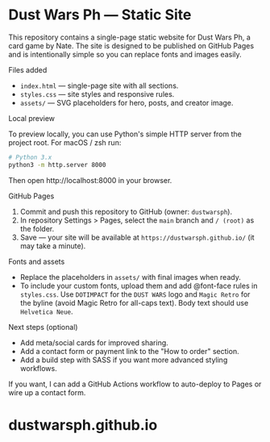 # Dust Wars Ph — Static Site

This repository contains a single-page static website for Dust Wars Ph, a card game by Nate. The site is designed to be published on GitHub Pages and is intentionally simple so you can replace fonts and images easily.

Files added
- `index.html` — single-page site with all sections.
- `styles.css` — site styles and responsive rules.
- `assets/` — SVG placeholders for hero, posts, and creator image.

Local preview

To preview locally, you can use Python's simple HTTP server from the project root. For macOS / zsh run:

```bash
# Python 3.x
python3 -m http.server 8000
```

Then open http://localhost:8000 in your browser.

GitHub Pages

1. Commit and push this repository to GitHub (owner: `dustwarsph`).
2. In repository Settings > Pages, select the `main` branch and `/ (root)` as the folder.
3. Save — your site will be available at `https://dustwarsph.github.io/` (it may take a minute).

Fonts and assets

- Replace the placeholders in `assets/` with final images when ready.
- To include your custom fonts, upload them and add @font-face rules in `styles.css`. Use `DOTIMPACT` for the `DUST WARS` logo and `Magic Retro` for the byline (avoid Magic Retro for all-caps text). Body text should use `Helvetica Neue`.

Next steps (optional)

- Add meta/social cards for improved sharing.
- Add a contact form or payment link to the "How to order" section.
- Add a build step with SASS if you want more advanced styling workflows.

If you want, I can add a GitHub Actions workflow to auto-deploy to Pages or wire up a contact form.
# dustwarsph.github.io
